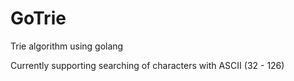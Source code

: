 # GoTrie
Trie algorithm using golang

Currently supporting searching of characters with ASCII (32 - 126)
